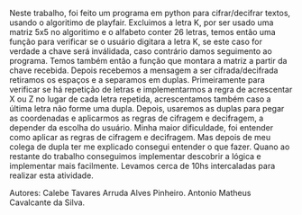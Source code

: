 Neste trabalho, foi feito um programa em python para cifrar/decifrar textos, usando o algoritimo de 
playfair. Excluimos a letra K, por ser usado uma matriz 5x5 no algoritimo e o alfabeto conter 26 letras,
temos então uma função para verificar se o usuário digitara a letra K, se este caso for verdade a chave
será inválidada, caso contrário damos seguimento ao programa. Temos também então a função que montara a 
matriz a partir da chave recebida. Depois recebemos a mensagem a ser cifrada/decifrada retiramos os 
espaços e a separamos em duplas. Primeiramente para verificar se há repetição de letras e implementarmos
a regra de acrescentar X ou Z no lugar de cada letra repetida, acrescentamos também caso a última letra não
forme uma dupla. Depois, usaremos as duplas para pegar as coordenadas e aplicarmos as regras de cifragem e
decifragem, a depender da escolha do usuário.
Minha maior dificuldade, foi entender como aplicar as regras de cifragem e decifragem. Mas depois de meu 
colega de dupla ter me explicado consegui entender o que fazer. Quano ao restante do trabalho conseguimos 
implementar descobrir a lógica e implementar mais facilmente. Levamos cerca de 10hs intercaladas para 
realizar esta atividade.

Autores: Calebe Tavares Arruda Alves Pinheiro.
	 Antonio Matheus Cavalcante da Silva.
